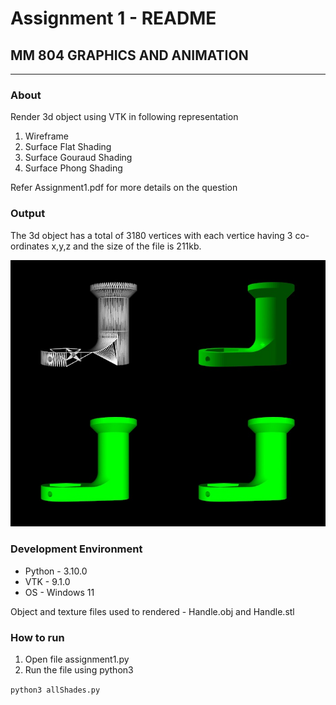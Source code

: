 # Assignment 1 - README

## MM 804 GRAPHICS AND ANIMATION

---

### About

Render 3d object using VTK in following representation

1. Wireframe
1. Surface Flat Shading
1. Surface Gouraud Shading
1. Surface Phong Shading

Refer Assignment1.pdf for more details on the question

### Output

The 3d object has a total of 3180 vertices with each vertice having 3 co-ordinates x,y,z and the size of the file is 211kb.

![Output](output.png)

### Development Environment

- Python - 3.10.0
- VTK - 9.1.0
- OS - Windows 11

Object and texture files used to rendered - Handle.obj and Handle.stl

### How to run

1. Open file assignment1.py
2. Run the file using python3

`python3 allShades.py `
